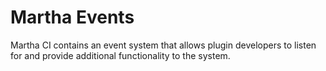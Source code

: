 # Martha Events

Martha CI contains an event system that allows plugin developers to listen for and provide additional functionality
to the system.
